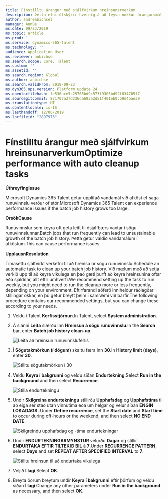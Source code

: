 ```yaml
---
title: Fínstilltu árangur með sjálfvirkum hreinsunarverkum
description: Þetta efni útskýrir hvernig á að leysa nokkur árangursmál hjá Microsoft Dynamics 365 Talent með því að hreinsa upp sögu runuvinnslunnar.
author: andreabichsel
manager: AnnBe
ms.date: 09/23/2019
ms.topic: article
ms.prod: ''
ms.service: dynamics-365-talent
ms.technology: ''
audience: Application User
ms.reviewer: anbichse
ms.search.scope: Core, Talent
ms.custom: ''
ms.assetid: ''
ms.search.region: Global
ms.author: anbichse
ms.search.validFrom: 2019-09-23
ms.dyn365.ops.version: Platform update 24
ms.openlocfilehash: fe536ace5c25765bd9c573f9303bd92f834765f7
ms.sourcegitcommit: 871707a3fd236da693a3d51f401eb0cb9d4bae39
ms.translationtype: HT
ms.contentlocale: is-IS
ms.lasthandoff: 12/06/2019
ms.locfileid: "2897973"
---
```

# <a name="optimize-performance-with-auto-cleanup-tasks"></a><span data-ttu-id="dd777-103">Fínstilltu árangur með sjálfvirkum hreinsunarverkum</span><span class="sxs-lookup"><span data-stu-id="dd777-103">Optimize performance with auto cleanup tasks</span></span>

<span data-ttu-id="dd777-104">**Úthreyfing**</span><span class="sxs-lookup"><span data-stu-id="dd777-104">**Issue**</span></span>

<span data-ttu-id="dd777-105">Microsoft Dynamics 365 Talent getur upplifað vandamál við afköst ef saga runuvinnslu verður of stór.</span><span class="sxs-lookup"><span data-stu-id="dd777-105">Microsoft Dynamics 365 Talent can experience performance issues if the batch job history grows too large.</span></span>

<span data-ttu-id="dd777-106">**Orsök**</span><span class="sxs-lookup"><span data-stu-id="dd777-106">**Cause**</span></span>

<span data-ttu-id="dd777-107">Runuvinnslur sem keyra oft geta leitt til ósjálfbærs vaxtar í sögu runuvinnslunnar.</span><span class="sxs-lookup"><span data-stu-id="dd777-107">Batch jobs that run frequently can lead to unsustainable growth of the batch job history.</span></span> <span data-ttu-id="dd777-108">Þetta getur valdið vandamálum í afköstum.</span><span class="sxs-lookup"><span data-stu-id="dd777-108">This can cause performance issues.</span></span> 

<span data-ttu-id="dd777-109">**Upplausn**</span><span class="sxs-lookup"><span data-stu-id="dd777-109">**Resolution**</span></span>

<span data-ttu-id="dd777-110">Tímasettu sjálfvirkt verkefni til að hreinsa úr sögu runuvinnslu.</span><span class="sxs-lookup"><span data-stu-id="dd777-110">Schedule an automatic task to clean up your batch job history.</span></span> <span data-ttu-id="dd777-111">Við mælum með að setja verkið upp til að keyra vikulega en það gæti þurft að keyra hreinsunina oftar eða sjaldnar, allt eftir umhverfi.</span><span class="sxs-lookup"><span data-stu-id="dd777-111">We recommend setting up the task to run weekly, but you might need to run the cleanup more or less frequently, depending on your environment.</span></span> <span data-ttu-id="dd777-112">Eftirfarandi aðferð inniheldur ráðlagðar stillingar okkar, en þú getur breytt þeim í samræmi við þarfir.</span><span class="sxs-lookup"><span data-stu-id="dd777-112">The following procedure contains our recommended settings, but you can change these according to your needs.</span></span>

1. <span data-ttu-id="dd777-113">Veldu í Talent **Kerfisstjórnun**.</span><span class="sxs-lookup"><span data-stu-id="dd777-113">In Talent, select **System administration**.</span></span>

2. <span data-ttu-id="dd777-114">Á slánni **Leita** slærðu inn **Hreinsun á sögu runuvinnslu**.</span><span class="sxs-lookup"><span data-stu-id="dd777-114">In the **Search** bar, enter **Batch job history clean-up**.</span></span>

   ![Leita að hreinsun runuvinnsluferlis](media/talent-batch-history-cleanup-search-bar.png)

3. <span data-ttu-id="dd777-116">Í **Sögutakmörkun (í dögum)** skaltu færa inn **30**.</span><span class="sxs-lookup"><span data-stu-id="dd777-116">In **History limit (days)**, enter **30**.</span></span>

   ![Stilltu sögutakmörkun í 30](media/talent-batch-history-cleanup-history-limit.png)

4. <span data-ttu-id="dd777-118">Veldu **Keyra í bakgrunni** og veldu síðan **Endurtekning**.</span><span class="sxs-lookup"><span data-stu-id="dd777-118">Select **Run in the background** and then select **Recurrence**.</span></span>

   ![Stilla endurtekningu](media/talent-batch-history-cleanup-recurrence.png)

5. <span data-ttu-id="dd777-120">Undir **Skilgreina endurtekningu** stillirðu **Upphafsdag** og **Upphafstíma** til að eiga sér stað utan vinnutíma eða um helgar og velur síðan **ENGIN LOKADAGS.**.</span><span class="sxs-lookup"><span data-stu-id="dd777-120">Under **Define recurrence**, set the **Start date** and **Start time** to occur during off-hours or the weekend, and then select **NO END DATE**.</span></span> 

   ![Skilgreindu upphafsdag og -tíma endurtekningar](media/talent-batch-history-cleanup-define-recurrence.png)

6. <span data-ttu-id="dd777-122">Undir **ENDURTEKNINGARMYNSTUR** velurðu **Dagar** og stillir **ENDURTAKA EFTIR TILTEKIÐ BIL** á **7**.</span><span class="sxs-lookup"><span data-stu-id="dd777-122">Under **RECURRENCE PATTERN**, select **Days** and set **REPEAT AFTER SPECIFIED INTERVAL** to **7**.</span></span>

   ![Stilltu hreinsun til að endurtaka vikulega](media/talent-batch-history-cleanup-recurrence-pattern.png)

7. <span data-ttu-id="dd777-124">Veljið **Í lagi**.</span><span class="sxs-lookup"><span data-stu-id="dd777-124">Select **OK**.</span></span>

8. <span data-ttu-id="dd777-125">Breyta öðrum breytum undir **Keyra í bakgrunni** eftir þörfum og veldu síðan **Í lagi**.</span><span class="sxs-lookup"><span data-stu-id="dd777-125">Change any other parameters under **Run in the background** as necessary, and then select **OK**.</span></span>

